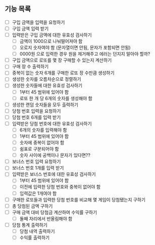 ## 기능 목록

- [ ] 구입 금액을 입력을 요청하기
- [ ] 구입 금액 입력 받기
- [ ] 입력받은 구입 금액에 대한 유효성 검사하기
  - [ ] 금액이 1000으로 나눠떨어져야 함
  - [ ] 오로지 숫자여야 함 (문자열이면 안됨, 문자가 포함되면 안됨)
  - [ ] 0000원 으로 입력한 경우 원을 제거해주고 에러는 던지지 말아야 할까?
- [ ] 구입 금액으로 로또를 몇 장 구매할 수 있는지 계산하기
- [ ] 구매 장 수 출력하기
- [ ] 중복이 없는 숫자 6개를 구매한 로또 장 수만큼 생성하기
- [ ] 생성한 숫자를 오름차순으로 정렬하기
- [ ] 생성한 숫자들에 대한 유효성 검사하기
  - [ ] 1부터 45 범위에 있어야 함
  - [ ] 로또 한 개 당 6개의 숫자를 생성해야 함
- [ ] 생성한 랜덤 숫자들을 모두 출력하기
- [ ] 당첨 번호 입력을 요청하기
- [ ] 당첨 번호 6개를 입력 받기
- [ ] 입력받은 당첨 번호에 대한 유효성 검사하기
  - [ ] 6개의 숫자를 입력해야 함
  - [ ] 1부터 45 범위에 있어야 함
  - [ ] 숫자에 중복이 없어야 함
  - [ ] 쉼표로 구분되어야 함
  - [ ] 숫자 사이에 공백이나 문자가 있다면??
- [ ] 보너스 번호 입력 요청하기
- [ ] 보너스 번호 1개를 입력 받기
- [ ] 입력받은 보너스 번호에 대한 유효성 검사하기
  - [ ] 1부터 45 범위에 있어야 함
  - [ ] 이전에 입력한 당첨 번호와 중복이 없어야 함
  - [ ] 입력값은 1개여야 함
- [ ] 구매한 로또들과 입력한 당첨 번호를 비교해 몇 게임이 당첨됐는지 구하기
- [ ] 총 당첨된 금액 구하기
- [ ] 구매 금액 대비 당첨금 계산하여 수익률 구하기
  - [ ] 둘째 자리에서 반올림해야 함
- [ ] 당첨 통계 출력하기
  - [ ] 당첨 내역 출력하기
  - [ ] 수익률 출력하기
